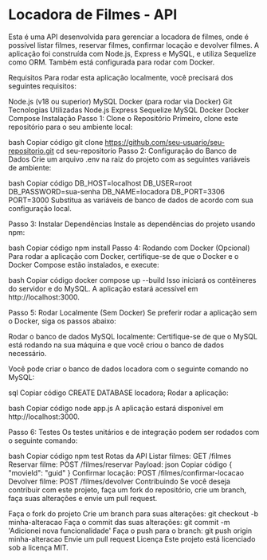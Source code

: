 # Locadora de Filmes - API
Esta é uma API desenvolvida para gerenciar a locadora de filmes, onde é possível listar filmes, reservar filmes, confirmar locação e devolver filmes. A aplicação foi construída com Node.js, Express e MySQL, e utiliza Sequelize como ORM. Também está configurada para rodar com Docker.

Requisitos
Para rodar esta aplicação localmente, você precisará dos seguintes requisitos:

Node.js (v18 ou superior)
MySQL
Docker (para rodar via Docker)
Git
Tecnologias Utilizadas
Node.js
Express
Sequelize
MySQL
Docker
Docker Compose
Instalação
Passo 1: Clone o Repositório
Primeiro, clone este repositório para o seu ambiente local:

bash
Copiar código
git clone https://github.com/seu-usuario/seu-repositorio.git
cd seu-repositorio
Passo 2: Configuração do Banco de Dados
Crie um arquivo .env na raiz do projeto com as seguintes variáveis de ambiente:

bash
Copiar código
DB_HOST=localhost
DB_USER=root
DB_PASSWORD=sua-senha
DB_NAME=locadora
DB_PORT=3306
PORT=3000
Substitua as variáveis de banco de dados de acordo com sua configuração local.

Passo 3: Instalar Dependências
Instale as dependências do projeto usando npm:

bash
Copiar código
npm install
Passo 4: Rodando com Docker (Opcional)
Para rodar a aplicação com Docker, certifique-se de que o Docker e o Docker Compose estão instalados, e execute:

bash
Copiar código
docker compose up --build
Isso iniciará os contêineres do servidor e do MySQL. A aplicação estará acessível em http://localhost:3000.

Passo 5: Rodar Localmente (Sem Docker)
Se preferir rodar a aplicação sem o Docker, siga os passos abaixo:

Rodar o banco de dados MySQL localmente: Certifique-se de que o MySQL está rodando na sua máquina e que você criou o banco de dados necessário.

Você pode criar o banco de dados locadora com o seguinte comando no MySQL:

sql
Copiar código
CREATE DATABASE locadora;
Rodar a aplicação:

bash
Copiar código
node app.js
A aplicação estará disponível em http://localhost:3000.

Passo 6: Testes
Os testes unitários e de integração podem ser rodados com o seguinte comando:

bash
Copiar código
npm test
Rotas da API
Listar filmes: GET /filmes
Reservar filme: POST /filmes/reservar
Payload:
json
Copiar código
{
  "movieId": "guid"
}
Confirmar locação: POST /filmes/confirmar-locacao
Devolver filme: POST /filmes/devolver
Contribuindo
Se você deseja contribuir com este projeto, faça um fork do repositório, crie um branch, faça suas alterações e envie um pull request.

Faça o fork do projeto
Crie um branch para suas alterações: git checkout -b minha-alteracao
Faça o commit das suas alterações: git commit -m 'Adicionei nova funcionalidade'
Faça o push para o branch: git push origin minha-alteracao
Envie um pull request
Licença
Este projeto está licenciado sob a licença MIT.


